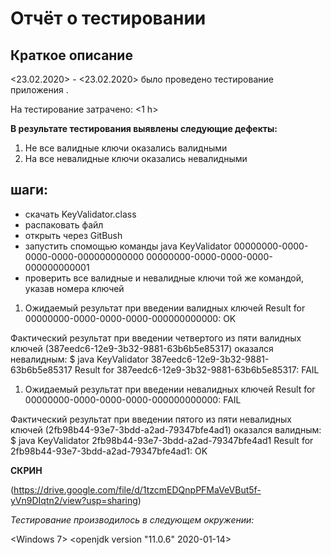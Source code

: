 ﻿# Отчёт о тестировании <KeyValidator>
## Краткое описание
<23.02.2020> - <23.02.2020> было проведено тестирование приложения <KeyValidator>.

На тестирование затрачено: <1 h>

**В результате тестирования выявлены следующие дефекты:**

1. Не все валидные ключи оказались валидными
1. На все невалидные ключи оказались невалидными

## шаги:
* скачать  KeyValidator.class
* распаковать файл
* открыть через GitBush
* запустить спомощью команды java KeyValidator 00000000-0000-0000-0000-000000000000 00000000-0000-0000-0000-000000000001
* проверить все валидные и невалидные ключи той же командой, указав номера ключей

1. Ожидаемый результат при введении валидных ключей 
 Result for 00000000-0000-0000-0000-000000000000: OK


 Фактический результат при введении четвертого из пяти валидных ключей (387eedc6-12e9-3b32-9881-63b6b5e85317) оказался невалидным:
 $ java KeyValidator 387eedc6-12e9-3b32-9881-63b6b5e85317
Result for 387eedc6-12e9-3b32-9881-63b6b5e85317: FAIL
1.  Ожидаемый результат при введении невалидных ключей 
 Result for 00000000-0000-0000-0000-000000000000: FAIL

 Фактический результат при введении пятого из пяти невалидных ключей (2fb98b44-93e7-3bdd-a2ad-79347bfe4ad1) оказался валидным:
 $ java KeyValidator 2fb98b44-93e7-3bdd-a2ad-79347bfe4ad1
Result for 2fb98b44-93e7-3bdd-a2ad-79347bfe4ad1: OK

**СКРИН** 

(https://drive.google.com/file/d/1tzcmEDQnpPFMaVeVBut5f-yVn9DIqtn2/view?usp=sharing)

*Тестирование производилось в следующем окружении:*

<Windows 7>
<openjdk version "11.0.6" 2020-01-14>

